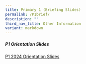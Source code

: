 ```yaml
---
title: Primary 1 (Briefing Slides)
permalink: /P1brief/
description: ""
third_nav_title: Other Information
variant: markdown
---
```

##### P1 Orientation Slides


[P1 2024 Orientation Slides](/files/Slides%20and%20info/P1_2024_Orientation_Slides.pdf)